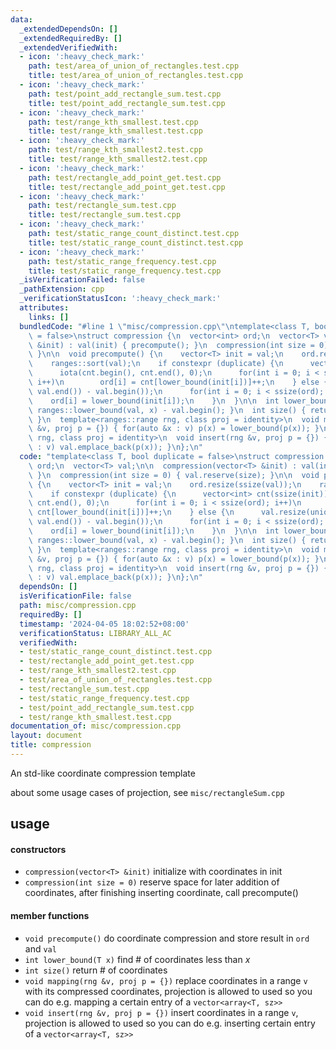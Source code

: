 ```yaml
---
data:
  _extendedDependsOn: []
  _extendedRequiredBy: []
  _extendedVerifiedWith:
  - icon: ':heavy_check_mark:'
    path: test/area_of_union_of_rectangles.test.cpp
    title: test/area_of_union_of_rectangles.test.cpp
  - icon: ':heavy_check_mark:'
    path: test/point_add_rectangle_sum.test.cpp
    title: test/point_add_rectangle_sum.test.cpp
  - icon: ':heavy_check_mark:'
    path: test/range_kth_smallest.test.cpp
    title: test/range_kth_smallest.test.cpp
  - icon: ':heavy_check_mark:'
    path: test/range_kth_smallest2.test.cpp
    title: test/range_kth_smallest2.test.cpp
  - icon: ':heavy_check_mark:'
    path: test/rectangle_add_point_get.test.cpp
    title: test/rectangle_add_point_get.test.cpp
  - icon: ':heavy_check_mark:'
    path: test/rectangle_sum.test.cpp
    title: test/rectangle_sum.test.cpp
  - icon: ':heavy_check_mark:'
    path: test/static_range_count_distinct.test.cpp
    title: test/static_range_count_distinct.test.cpp
  - icon: ':heavy_check_mark:'
    path: test/static_range_frequency.test.cpp
    title: test/static_range_frequency.test.cpp
  _isVerificationFailed: false
  _pathExtension: cpp
  _verificationStatusIcon: ':heavy_check_mark:'
  attributes:
    links: []
  bundledCode: "#line 1 \"misc/compression.cpp\"\ntemplate<class T, bool duplicate\
    \ = false>\nstruct compression {\n  vector<int> ord;\n  vector<T> val;\n\n  compression(vector<T>\
    \ &init) : val(init) { precompute(); }\n  compression(int size = 0) { val.reserve(size);\
    \ }\n\n  void precompute() {\n    vector<T> init = val;\n    ord.resize(ssize(val));\n\
    \    ranges::sort(val);\n    if constexpr (duplicate) {\n      vector<int> cnt(ssize(init));\n\
    \      iota(cnt.begin(), cnt.end(), 0);\n      for(int i = 0; i < ssize(ord);\
    \ i++)\n        ord[i] = cnt[lower_bound(init[i])]++;\n    } else {\n      val.resize(unique(val.begin(),\
    \ val.end()) - val.begin());\n      for(int i = 0; i < ssize(ord); i++)\n    \
    \    ord[i] = lower_bound(init[i]);\n    }\n  }\n\n  int lower_bound(T x) { return\
    \ ranges::lower_bound(val, x) - val.begin(); }\n  int size() { return ssize(val);\
    \ }\n  template<ranges::range rng, class proj = identity>\n  void mapping(rng\
    \ &v, proj p = {}) { for(auto &x : v) p(x) = lower_bound(p(x)); }\n  template<ranges::range\
    \ rng, class proj = identity>\n  void insert(rng &v, proj p = {}) { for(auto &x\
    \ : v) val.emplace_back(p(x)); }\n};\n"
  code: "template<class T, bool duplicate = false>\nstruct compression {\n  vector<int>\
    \ ord;\n  vector<T> val;\n\n  compression(vector<T> &init) : val(init) { precompute();\
    \ }\n  compression(int size = 0) { val.reserve(size); }\n\n  void precompute()\
    \ {\n    vector<T> init = val;\n    ord.resize(ssize(val));\n    ranges::sort(val);\n\
    \    if constexpr (duplicate) {\n      vector<int> cnt(ssize(init));\n      iota(cnt.begin(),\
    \ cnt.end(), 0);\n      for(int i = 0; i < ssize(ord); i++)\n        ord[i] =\
    \ cnt[lower_bound(init[i])]++;\n    } else {\n      val.resize(unique(val.begin(),\
    \ val.end()) - val.begin());\n      for(int i = 0; i < ssize(ord); i++)\n    \
    \    ord[i] = lower_bound(init[i]);\n    }\n  }\n\n  int lower_bound(T x) { return\
    \ ranges::lower_bound(val, x) - val.begin(); }\n  int size() { return ssize(val);\
    \ }\n  template<ranges::range rng, class proj = identity>\n  void mapping(rng\
    \ &v, proj p = {}) { for(auto &x : v) p(x) = lower_bound(p(x)); }\n  template<ranges::range\
    \ rng, class proj = identity>\n  void insert(rng &v, proj p = {}) { for(auto &x\
    \ : v) val.emplace_back(p(x)); }\n};\n"
  dependsOn: []
  isVerificationFile: false
  path: misc/compression.cpp
  requiredBy: []
  timestamp: '2024-04-05 18:02:52+08:00'
  verificationStatus: LIBRARY_ALL_AC
  verifiedWith:
  - test/static_range_count_distinct.test.cpp
  - test/rectangle_add_point_get.test.cpp
  - test/range_kth_smallest2.test.cpp
  - test/area_of_union_of_rectangles.test.cpp
  - test/rectangle_sum.test.cpp
  - test/static_range_frequency.test.cpp
  - test/point_add_rectangle_sum.test.cpp
  - test/range_kth_smallest.test.cpp
documentation_of: misc/compression.cpp
layout: document
title: compression
---
```


An std-like coordinate compression template

about some usage cases of projection, see `misc/rectangleSum.cpp`

## usage

#### constructors

- `compression(vector<T> &init)` initialize with coordinates in init
- `compression(int size = 0)` reserve space for later addition of coordinates, after finishing inserting coordinate, call precompute()

#### member functions

- `void precompute()` do coordinate compression and store result in `ord` and `val`
- `int lower_bound(T x)` find # of coordinates less than $x$
- `int size()` return # of coordinates
- `void mapping(rng &v, proj p = {})` replace coordinates in a range `v` with its compressed coordinates, projection is allowed to used so you can do e.g. mapping a certain entry of a `vector<array<T, sz>>`
- `void insert(rng &v, proj p = {})` insert coordinates in a range `v`, projection is allowed to used so you can do e.g. inserting certain entry of a `vector<array<T, sz>>`

